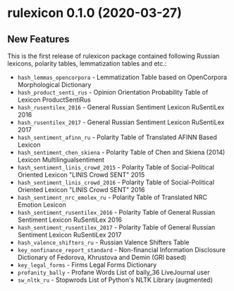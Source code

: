 # rulexicon 0.1.0 (2020-03-27)

## New Features
This is the first release of rulexicon package contained following Russian lexicons, polarity tables, lemmatization tables and etc.:

* `hash_lemmas_opencorpora`	        - Lemmatization Table based on OpenCorpora Morphological Dictionary
* `hash_product_senti_rus`	        - Opinion Orientation Probability Table of Lexicon ProductSentiRus
* `hash_rusentilex_2016`	          - General Russian Sentiment Lexicon RuSentiLex 2016
* `hash_rusentilex_2017`	          - General Russian Sentiment Lexicon RuSentiLex 2017
* `hash_sentiment_afinn_ru`	        - Polarity Table of Translated AFINN Based Lexicon
* `hash_sentiment_chen_skiena`	    - Polarity Table of Chen and Skiena (2014) Lexicon Multilingualsentiment
* `hash_sentiment_linis_crowd_2015`	- Polarity Table of Social-Political Oriented Lexicon "LINIS Crowd SENT" 2015
* `hash_sentiment_linis_crowd_2016`	- Polarity Table of Social-Political Oriented Lexicon "LINIS Crowd SENT" 2016
* `hash_sentiment_nrc_emolex_ru`	  - Polarity Table of Translated NRC Emotion Lexicon
* `hash_sentiment_rusentilex_2016`	- Polarity Table of General Russian Sentiment Lexicon RuSentiLex 2016
* `hash_sentiment_rusentilex_2017`	- Polarity Table of General Russian Sentiment Lexicon RuSentiLex 2017
* `hash_valence_shifters_ru`	      - Russian Valence Shifters Table  
* `key_nonfinance_report_standard`  - Non-financial Information Disclosure Dictionary of Fedorova, Khrustova and Demin (GRI based)
* `key_legal_forms`	                - Firms Legal Forms Dictionary
* `profanity_bally`	                - Profane Words List of bally_36 LiveJournal user
* `sw_nltk_ru`	                    - Stopwrods List of Python's NLTK Library (augmented)

